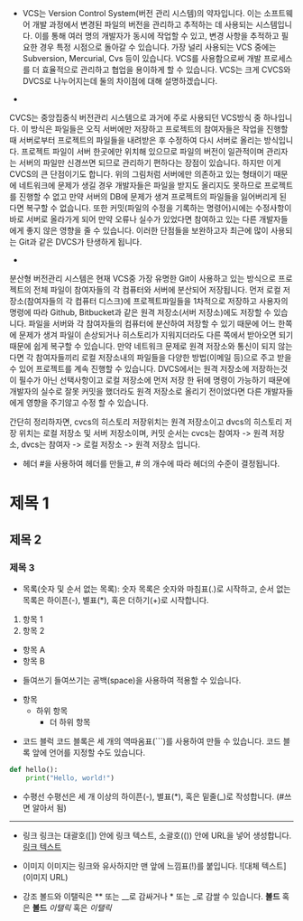 * VCS는 Version Control System(버전 관리 시스템)의 약자입니다. 
이는 소프트웨어 개발 과정에서 변경된 파일의 버전을 관리하고 추적하는 데 사용되는 시스템입니다. 
이를 통해 여러 명의 개발자가 동시에 작업할 수 있고,
 변경 사항을 추적하고 필요한 경우 특정 시점으로 돌아갈 수 있습니다. 
가장 널리 사용되는 VCS 중에는 Subversion, Mercurial, Cvs 등이 있습니다.
 VCS를 사용함으로써 개발 프로세스를 더 효율적으로 관리하고 협업을 용이하게 할 수 있습니다.
VCS는 크게 CVCS와 DVCS로 나누어지는데 둘의 차이점에 대해 설명하겠습니다.

* <CVCS>
CVCS는 중앙집중식 버전관리 시스템으로 과거에 주로 사용되던 VCS방식 중 하나입니다.
이 방식은 파일들은 오직 서버에만 저장하고 프로젝트의 참여자들은
작업을 진행할 때 서버로부터 프로젝트의 파일들을 내려받은 후 수정하여 다시 서버로 올리는 방식입니다.
프로젝트 파일이 서버 한곳에만 위치해 있으므로 파일의 버전이 일관적이며
관리자는 서버의 파일만 신경쓰면 되므로 관리하기 편하다는 장점이 있습니다.
하지만 이게 CVCS의 큰 단점이기도 합니다.
위의 그림처럼 서버에만 의존하고 있는 형태이기 때문에 네트워크에 문제가 생길 경우 개발자들은 파일을 받지도 올리지도 못하므로 프로젝트를 진행할 수 없고
만약 서버의 DB에 문제가 생겨 프로젝트의 파일들을 잃어버리게 된다면 복구할 수 없습니다.
또한 커밋(파일의 수정을 기록하는 명령어)시에는 수정사항이 바로 서버로 올라가게 되어 만약 오류나 실수가 있었다면 참여하고 있는 다른 개발자들에게 좋지 않은 영향을 줄 수 있습니다.
이러한 단점들을 보완하고자 최근에 많이 사용되는 Git과 같은 DVCS가 탄생하게 됩니다.  
* <DVCS>
분산형 버전관리 시스템은 현재 VCS중 가장 유명한 Git이 사용하고 있는 방식으로
프로젝트의 전체 파일이 참여자들의 각 컴퓨터와 서버에 분산되어 저장됩니다.
먼저 로컬 저장소(참여자들의 각 컴퓨터 디스크)에 프로젝트파일들을 1차적으로 저장하고
사용자의 명령에 따라 Github, Bitbucket과 같은 원격 저장소(서버 저장소)에도 저장할 수 있습니다.
파일을 서버와 각 참여자들의 컴퓨터에 분산하여 저장할 수 있기 때문에
어느 한쪽에 문제가 생겨 파일이 손상되거나 히스토리가 지워지더라도 다른 쪽에서 받아오면 되기 때문에
쉽게 복구할 수 있습니다.
만약 네트워크 문제로 원격 저장소와 통신이 되지 않는다면 각 참여자들끼리 로컬 저장소내의 파일들을
다양한 방법(이메일 등)으로 주고 받을 수 있어 프로젝트를 계속 진행할 수 있습니다.
DVCS에서는 원격 저장소에 저장하는것이 필수가 아닌 선택사항이고
로컬 저장소에 먼저 저장 한 뒤에 명령이 가능하기 때문에
개발자의 실수로 잘못 커밋을 했더라도 원격 저장소로 올리기 전이었다면 다른 개발자들에게 영향을 주기않고 수정 할 수 있습니다.


간단히 정리하자면,
cvcs의 히스토리 저장위치는 원격 저장소이고 dvcs의 히스토리 저장 위치는 로컬 저장소 및 서버 저장소이며,
커밋 순서는 cvcs는 참여자 -> 원격 저장소, dvcs는 참여자 -> 로컬 저장소 -> 원격 저장소 입니다. 

* 헤더
#을 사용하여 헤더를 만들고, # 의 개수에 따라 헤더의 수준이 결정됩니다.
# 제목 1
## 제목 2
### 제목 3

* 목록(숫자 및 순서 없는 목록):
숫자 목록은 숫자와 마침표(.)로 시작하고, 순서 없는 목록은 하이픈(-), 별표(*), 혹은 더하기(+)로 시작합니다.
1. 항목 1
2. 항목 2
- 항목 A
- 항목 B

* 들여쓰기
들여쓰기는 공백(space)을 사용하여 적용할 수 있습니다.
- 항목
  - 하위 항목
    - 더 하위 항목

* 코드 블럭
코드 블록은 세 개의 역따옴표(```)를 사용하여 만들 수 있습니다. 코드 블록 앞에 언어를 지정할 수도 있습니다.
```python
def hello():
    print("Hello, world!")
```

* 수평선
수평선은 세 개 이상의 하이픈(-), 별표(*), 혹은 밑줄(_)로 작성합니다.
(#쓰면 알아서 됨)
---

* 링크
링크는 대괄호([]) 안에 링크 텍스트, 소괄호(()) 안에 URL을 넣어 생성합니다.
[링크 텍스트](URL)

* 이미지
이미지는 링크와 유사하지만 맨 앞에 느낌표(!)를 붙입니다.
![대체 텍스트](이미지 URL)

* 강조
볼드와 이탤릭은 ** 또는 __로 감싸거나 * 또는 _로 감쌀 수 있습니다.
**볼드** 혹은 __볼드__
*이탤릭* 혹은 _이탤릭_
